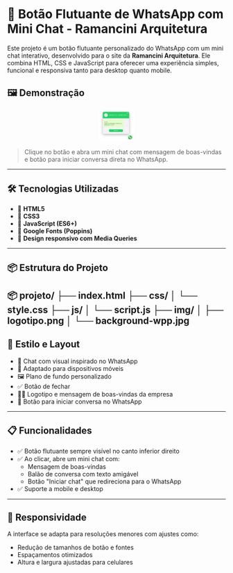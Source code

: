 # 💬 Botão Flutuante de WhatsApp com Mini Chat - Ramancini Arquitetura

Este projeto é um botão flutuante personalizado do WhatsApp com um mini chat interativo, desenvolvido para o site da **Ramancini Arquitetura**. Ele combina HTML, CSS e JavaScript para oferecer uma experiência simples, funcional e responsiva tanto para desktop quanto mobile.

## 🖼️ Demonstração

<p align="center">
  <img src="/img/demonstration project.png" alt="Ícone do WhatsApp" width="80" />
</p>

> Clique no botão e abra um mini chat com mensagem de boas-vindas e botão para iniciar conversa direta no WhatsApp.

---

## 🛠️ Tecnologias Utilizadas

- 🔹 **HTML5**
- 🔹 **CSS3**
- 🔹 **JavaScript (ES6+)**
- 🔹 **Google Fonts (Poppins)**
- 🔹 **Design responsivo com Media Queries**

---

## 📦 Estrutura do Projeto

📦 projeto/
├── index.html
├── css/
│   └── style.css
├── js/
│   └── script.js
├── img/
│   ├── logotipo.png
│   └── background-wpp.jpg
---

## 🎨 Estilo e Layout

- 💚 Chat com visual inspirado no WhatsApp
- 📱 Adaptado para dispositivos móveis
- 🖼️ Plano de fundo personalizado
- ✅ Botão de fechar
- 🧑‍💼 Logotipo e mensagem de boas-vindas da empresa
- 📩 Botão para iniciar conversa no WhatsApp

---

## 📋 Funcionalidades

- ✅ Botão flutuante sempre visível no canto inferior direito
- ✅ Ao clicar, abre um mini chat com:
  - Mensagem de boas-vindas
  - Balão de conversa com texto amigável
  - Botão "Iniciar chat" que redireciona para o WhatsApp
- ✅ Suporte a mobile e desktop

---

## 📱 Responsividade

A interface se adapta para resoluções menores com ajustes como:

- Redução de tamanhos de botão e fontes
- Espaçamentos otimizados
- Altura e largura ajustadas para celulares